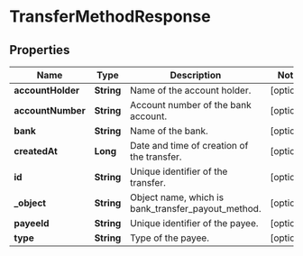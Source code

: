 

# TransferMethodResponse

## Properties

Name | Type | Description | Notes
------------ | ------------- | ------------- | -------------
**accountHolder** | **String** | Name of the account holder. |  [optional]
**accountNumber** | **String** | Account number of the bank account. |  [optional]
**bank** | **String** | Name of the bank. |  [optional]
**createdAt** | **Long** | Date and time of creation of the transfer. |  [optional]
**id** | **String** | Unique identifier of the transfer. |  [optional]
**_object** | **String** | Object name, which is bank_transfer_payout_method. |  [optional]
**payeeId** | **String** | Unique identifier of the payee. |  [optional]
**type** | **String** | Type of the payee. |  [optional]




